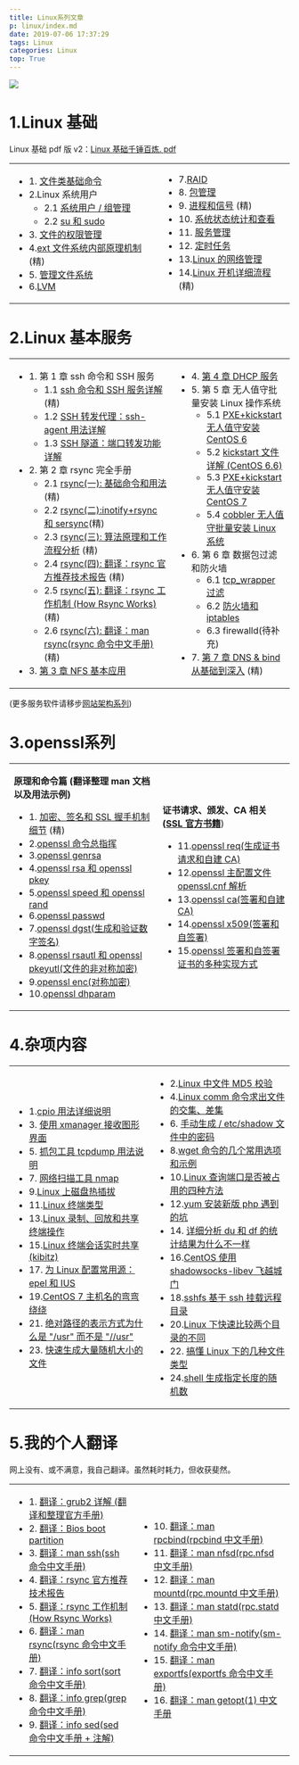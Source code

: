 ```yaml
---
title: Linux系列文章
p: linux/index.md
date: 2019-07-06 17:37:29
tags: Linux
categories: Linux
top: True
---
```



![](/img/linux/linux_1.png)


# 1.Linux 基础

Linux 基础 pdf 版 v2：[Linux 基础千锤百炼. pdf](https://download.csdn.net/download/a905815661/10956023)

<table>
    <tbody>
        <tr>
            <td>
                <ul>
                    <li>1. <a href="http://www.cnblogs.com/f-ck-need-u/p/6995195.html" target="_blank">文件类基础命令</a></li>
                    <li>2.Linux 系统用户<ul>
                            <li>2.1 <a href="http://www.cnblogs.com/f-ck-need-u/p/7011460.html" target="_blank">系统用户
                                    / 组管理</a></li>
                            <li>2.2 <a href="http://www.cnblogs.com/f-ck-need-u/p/7011669.html" target="_blank">su
                                    和 sudo</a></li>
                        </ul>
                    </li>
                    <li>3. <a href="http://www.cnblogs.com/f-ck-need-u/p/7011971.html" target="_blank">文件的权限管理</a></li>
                    <li>4.<a href="http://www.cnblogs.com/f-ck-need-u/p/7016077.html" target="_blank">ext
                            文件系统内部原理机制</a> (精)</li>
                    <li>5. <a href="http://www.cnblogs.com/f-ck-need-u/p/7048971.html" target="_blank">管理文件系统</a></li>
                    <li>6.<a href="http://www.cnblogs.com/f-ck-need-u/p/7049233.html" target="_blank">LVM</a></li>
                </ul>
            </td>
            <td>
                <ul>
                    <li>7.<a href="http://www.cnblogs.com/f-ck-need-u/p/7049501.html" target="_blank">RAID</a></li>
                    <li>8. <a href="http://www.cnblogs.com/f-ck-need-u/p/7049750.html" target="_blank">包管理</a></li>
                    <li>9. <a href="http://www.cnblogs.com/f-ck-need-u/p/7058920.html" target="_blank">进程和信号</a>
                        (精)</li>
                    <li>10. <a href="http://www.cnblogs.com/f-ck-need-u/p/7059074.html" target="_blank">系统状态统计和查看</a></li>
                    <li>11. <a href="http://www.cnblogs.com/f-ck-need-u/p/7059321.html" target="_blank">服务管理</a></li>
                    <li>12. <a href="http://www.cnblogs.com/f-ck-need-u/p/7059418.html" target="_blank">定时任务</a></li>
                    <li>13.<a href="http://www.cnblogs.com/f-ck-need-u/p/7074594.html" target="_blank">Linux
                            的网络管理</a></li>
                    <li>14.<a href="http://www.cnblogs.com/f-ck-need-u/p/7100336.html" target="_blank">Linux
                            开机详细流程</a> (精)</li>
                </ul>
            </td>
        </tr>
    </tbody>
</table>



<a name="blogservice"></a>
# 2.Linux 基本服务


<table>
    <tbody>
        <tr>
            <td>
                <ul>
                    <li>1. 第 1 章 ssh 命令和 SSH 服务<ul>
                            <li>1.1 <a href="https://www.cnblogs.com/f-ck-need-u/p/7129122.html" target="_blank">ssh
                                    命令和 SSH 服务详解</a> (精)</li>
                            <li>1.2 <a href="https://www.cnblogs.com/f-ck-need-u/p/10484531.html" target="_blank">SSH
                                    转发代理：ssh-agent 用法详解</a></li>
                            <li>1.3 <a href="https://www.cnblogs.com/f-ck-need-u/p/10482832.html" target="_blank">SSH
                                    隧道：端口转发功能详解</a></li>
                        </ul>
                    </li>
                    <li>2. 第 2 章 rsync 完全手册<ul>
                            <li>2.1 <a href="http://www.cnblogs.com/f-ck-need-u/p/7220009.html" target="_blank">rsync(一):
                                    基础命令和用法</a> (精)</li>
                            <li>2.2 <a href="http://www.cnblogs.com/f-ck-need-u/p/7220193.html" target="_blank">rsync(二):inotify+rsync
                                    和 sersync</a>(精)</li>
                            <li>2.3 <a href="http://www.cnblogs.com/f-ck-need-u/p/7226781.html" target="_blank">rsync(三):
                                    算法原理和工作流程分析</a> (精)</li>
                            <li>2.4 <a href="http://www.cnblogs.com/f-ck-need-u/p/7220753.html" target="_blank">rsync(四):
                                    翻译：rsync 官方推荐技术报告</a> (精)</li>
                            <li>2.5 <a href="http://www.cnblogs.com/f-ck-need-u/p/7221535.html" target="_blank">rsync(五):
                                    翻译：rsync 工作机制 (How Rsync Works)</a>(精)</li>
                            <li>2.6 <a href="http://www.cnblogs.com/f-ck-need-u/p/7221713.html" target="_blank">rsync(六):
                                    翻译：man rsync(rsync 命令中文手册)</a>(精)</li>
                        </ul>
                    </li>
                    <li>3. <a href="http://www.cnblogs.com/f-ck-need-u/p/7305755.html" target="_blank">第 3 章
                            NFS 基本应用</a>
                    </li>
                </ul>
            </td>
            <td>
                <ul>
                    <li>4. <a href="http://www.cnblogs.com/f-ck-need-u/p/7324199.html" target="_blank">第 4 章
                            DHCP 服务</a></li>
                    <li>5. 第 5 章 无人值守批量安装 Linux 操作系统<ul>
                            <li>5.1 <a href="http://www.cnblogs.com/f-ck-need-u/p/6442024.html" target="_blank">PXE+kickstart
                                    无人值守安装 CentOS 6</a></li>
                            <li>5.2 <a href="http://www.cnblogs.com/f-ck-need-u/p/7342022.html" target="_blank">kickstart
                                    文件详解 (CentOS 6.6)</a></li>
                            <li>5.3 <a href="http://www.cnblogs.com/f-ck-need-u/p/7342919.html" target="_blank">PXE+kickstart
                                    无人值守安装 CentOS 7</a></li>
                            <li>5.4 <a href="http://www.cnblogs.com/f-ck-need-u/p/7347883.html" target="_blank">cobbler
                                    无人值守批量安装 Linux 系统</a></li>
                        </ul>
                    </li>
                    <li>6. 第 6 章 数据包过滤和防火墙<ul>
                            <li>6.1 <a href="http://www.cnblogs.com/f-ck-need-u/p/7347987.html" target="_blank">tcp_wrapper
                                    过滤</a></li>
                            <li>6.2 <a href="http://www.cnblogs.com/f-ck-need-u/p/7397146.html" target="_blank">防火墙和
                                    iptables</a></li>
                            <li>6.3 firewalld(待补充)</li>
                        </ul>
                    </li>
                    <li>7. <a href="http://www.cnblogs.com/f-ck-need-u/p/7367503.html" target="_blank">第 7 章
                            DNS &amp; bind 从基础到深入</a> (精)</li>
                </ul>
            </td>
        </tr>
    </tbody>
</table>

(更多服务软件请移步[网站架构系列](http://www.cnblogs.com/f-ck-need-u/p/7576137.html "网站架构"))

<a name="blogopenssl"></a>
# 3.openssl系列

<table>
    <tbody>
        <tr>
            <td>
                <p><strong>原理和命令篇 (翻译整理 man 文档以及用法示例)</strong></p>
                <ul>
                    <li>1. <a href="http://www.cnblogs.com/f-ck-need-u/p/6089523.html" target="_blank">加密、签名和
                            SSL 握手机制细节</a> (精)</li>
                    <li>2.<a href="http://www.cnblogs.com/f-ck-need-u/p/6089703.html" target="_blank">openssl
                            命令总指挥</a></li>
                    <li>3.<a href="http://www.cnblogs.com/f-ck-need-u/p/6089730.html" target="_blank">openssl
                            genrsa</a></li>
                    <li>4.<a href="http://www.cnblogs.com/f-ck-need-u/p/6089790.html" target="_blank">openssl
                            rsa 和 openssl pkey</a></li>
                    <li>5.<a href="http://www.cnblogs.com/f-ck-need-u/p/6089821.html" target="_blank">openssl
                            speed 和 openssl rand</a></li>
                    <li>6.<a href="http://www.cnblogs.com/f-ck-need-u/p/6089869.html" target="_blank">openssl
                            passwd</a></li>
                    <li>7.<a href="http://www.cnblogs.com/f-ck-need-u/p/6090376.html" target="_blank">openssl
                            dgst(生成和验证数字签名)</a></li>
                    <li>8.<a href="http://www.cnblogs.com/f-ck-need-u/p/6090393.html" target="_blank">openssl
                            rsautl 和 openssl pkeyutl(文件的非对称加密)</a></li>
                    <li>9.<a href="http://www.cnblogs.com/f-ck-need-u/p/7111488.html" target="_blank">openssl
                            enc(对称加密)</a></li>
                    <li>10.<a href="http://www.cnblogs.com/f-ck-need-u/p/7103791.html" target="_blank">openssl
                            dhparam</a></li>
                </ul>
            </td>
            <td>
                <p><strong>证书请求、颁发、CA 相关 (<a href="https://files.cnblogs.com/files/f-ck-need-u/openssl-cookbook.pdf"
                            target="_blank">SSL 官方书籍</a></strong>)</p>
                <ul>
                    <li>11.<a href="http://www.cnblogs.com/f-ck-need-u/p/7113610.html" target="_blank">openssl
                            req(生成证书请求和自建 CA)</a></li>
                    <li>12.<a href="http://www.cnblogs.com/f-ck-need-u/p/6091027.html" target="_blank">openssl
                            主配置文件 openssl.cnf 解析</a></li>
                    <li>13.<a href="http://www.cnblogs.com/f-ck-need-u/p/7115871.html" target="_blank">openssl
                            ca(签署和自建 CA)</a></li>
                    <li>14.<a href="http://www.cnblogs.com/f-ck-need-u/p/6090885.html" target="_blank">openssl
                            x509(签署和自签署)</a></li>
                    <li>15.<a href="http://www.cnblogs.com/f-ck-need-u/p/6091105.html" target="_blank">openssl
                            签署和自签署证书的多种实现方式</a></li>
                </ul>
            </td>
        </tr>
    </tbody>
</table>

# 4.杂项内容

<table>
    <tbody>
        <tr>
            <td>
                <ul>
                    <li>1.<a href="https://www.cnblogs.com/f-ck-need-u/p/7008380.html" target="_blank">cpio
                            用法详细说明</a></li>
                    <li>3. <a href="https://www.cnblogs.com/f-ck-need-u/p/6413986.html" target="_blank">使用
                            xmanager 接收图形界面</a></li>
                    <li>5. <a href="https://www.cnblogs.com/f-ck-need-u/p/7064286.html" target="_blank">抓包工具
                            tcpdump 用法说明</a></li>
                    <li>7. <a href="https://www.cnblogs.com/f-ck-need-u/p/7064323.html" target="_blank">网络扫描工具
                            nmap</a></li>
                    <li>9.<a href="https://www.cnblogs.com/f-ck-need-u/p/7067006.html" target="_blank">Linux
                            上磁盘热插拔</a></li>
                    <li>11.<a href="https://www.cnblogs.com/f-ck-need-u/p/7099578.html" target="_blank">Linux
                            终端类型</a></li>
                    <li>13.<a href="https://www.cnblogs.com/f-ck-need-u/p/7429520.html" target="_blank">Linux
                            录制、回放和共享终端操作</a></li>
                    <li>15.<a href="https://www.cnblogs.com/f-ck-need-u/p/9583753.html" target="_blank">Linux
                            终端会话实时共享 (kibitz)</a></li>
                    <li>17. <a href="http://www.cnblogs.com/f-ck-need-u/p/8494992.html" target="_blank">为 Linux
                            配置常用源：epel 和 IUS</a></li>
                    <li>19.<a href="http://www.cnblogs.com/f-ck-need-u/p/8611558.html" target="_blank">CentOS 7
                            主机名的弯弯绕绕</a></li>
                    <li>21. <a href="http://www.cnblogs.com/f-ck-need-u/p/8820633.html" target="_blank">绝对路径的表示方式为什么是
                            "/usr" 而不是 "//usr"</a></li>
                    <li>23. <a href="https://www.cnblogs.com/f-ck-need-u/p/10504962.html" target="_blank">快速生成大量随机大小的文件</a></li>
                </ul>
            </td>
            <td>
                <ul>
                    <li>2.<a href="https://www.cnblogs.com/f-ck-need-u/p/7430264.html" target="_blank">Linux
                            中文件 MD5 校验</a></li>
                    <li>4.<a href="https://www.cnblogs.com/f-ck-need-u/p/7454694.html" target="_blank">Linux
                            comm 命令求出文件的交集、差集</a></li>
                    <li>6. <a href="https://www.cnblogs.com/f-ck-need-u/p/7545187.html" target="_blank">手动生成 /
                            etc/shadow 文件中的密码</a></li>
                    <li>8.<a href="https://www.cnblogs.com/f-ck-need-u/p/8452082.html" target="_blank">wget
                            命令的几个常用选项和示例</a></li>
                    <li>10.<a href="https://www.cnblogs.com/f-ck-need-u/p/8502563.html" target="_blank">Linux
                            查询端口是否被占用的四种方法</a></li>
                    <li>12.<a href="https://www.cnblogs.com/f-ck-need-u/p/8538664.html" target="_blank">yum
                            安装新版 php 遇到的坑</a></li>
                    <li>14. <a href="https://www.cnblogs.com/f-ck-need-u/p/8659301.html" target="_blank">详细分析
                            du 和 df 的统计结果为什么不一样</a></li>
                    <li>16.<a href="https://files.cnblogs.com/files/f-ck-need-u/CentOS%E4%BD%BF%E7%94%A8shadowsocks-libev%E9%A3%9E%E8%B6%8A%E5%9F%8E%E9%97%A8.zip"
                            target="_blank">CentOS 使用 shadowsocks-libev 飞越城门</a></li>
                    <li>18.<a href="https://www.cnblogs.com/f-ck-need-u/p/9104950.html" target="_blank">sshfs
                            基于 ssh 挂载远程目录</a></li>
                    <li>20.<a href="http://www.cnblogs.com/f-ck-need-u/p/9071033.html" target="_blank">Linux
                            下快速比较两个目录的不同</a></li>
                    <li>22. <a href="https://www.cnblogs.com/f-ck-need-u/p/10430642.html" target="_blank">搞懂
                            Linux 下的几种文件类型</a></li>
                    <li>24.<a href="https://www.cnblogs.com/f-ck-need-u/p/11062591.html" target="_blank">shell
                            生成指定长度的随机数</a></li>
                </ul>
            </td>
        </tr>
    </tbody>
</table>

<a name="mytranslations"></a>
# 5.我的个人翻译

网上没有、或不满意，我自己翻译。虽然耗时耗力，但收获斐然。

<table>
    <tbody>
        <tr>
            <td>
                <ul>
                    <li>1. <a href="https://www.cnblogs.com/f-ck-need-u/p/7094693.html" target="_blank">翻译：grub2 详解
                            (翻译和整理官方手册)</a></li>
                    <li>2. <a href="https://www.cnblogs.com/f-ck-need-u/p/7084627.html" target="_blank">翻译：Bios boot
                            partition</a></li>
                    <li>3. <a href="https://www.cnblogs.com/f-ck-need-u/p/7120669.html" target="_blank">翻译：man ssh(ssh
                            命令中文手册)</a></li>
                    <li>4. <a href="https://www.cnblogs.com/f-ck-need-u/p/7220753.html" target="_blank">翻译：rsync
                            官方推荐技术报告</a></li>
                    <li>5. <a href="https://www.cnblogs.com/f-ck-need-u/p/7221535.html" target="_blank">翻译：rsync 工作机制
                            (How Rsync Works)</a></li>
                    <li>6. <a href="https://www.cnblogs.com/f-ck-need-u/p/7221713.html" target="_blank">翻译：man
                            rsync(rsync 命令中文手册)</a></li>
                    <li>7. <a href="https://www.cnblogs.com/f-ck-need-u/p/7439878.html" target="_blank">翻译：info
                            sort(sort 命令中文手册)</a></li>
                    <li>8. <a href="https://www.cnblogs.com/f-ck-need-u/p/7462706.html" target="_blank">翻译：info
                            grep(grep 命令中文手册)</a></li>
                    <li>9. <a href="https://www.cnblogs.com/f-ck-need-u/p/7478188.html" target="_blank">翻译：info sed(sed
                            命令中文手册 + 注解)</a></li>
                </ul>
            </td>
            <td>
                <ul>
                    <li>10. <a href="https://www.cnblogs.com/f-ck-need-u/p/7302577.html" target="_blank">翻译：man
                            rpcbind(rpcbind 中文手册)</a></li>
                    <li>11. <a href="https://www.cnblogs.com/f-ck-need-u/p/7302580.html" target="_blank">翻译：man
                            nfsd(rpc.nfsd 中文手册)</a></li>
                    <li>12. <a href="https://www.cnblogs.com/f-ck-need-u/p/7302585.html" target="_blank">翻译：man
                            mountd(rpc.mountd 中文手册)</a></li>
                    <li>13. <a href="https://www.cnblogs.com/f-ck-need-u/p/7302593.html" target="_blank">翻译：man
                            statd(rpc.statd 中文手册)</a></li>
                    <li>14. <a href="https://www.cnblogs.com/f-ck-need-u/p/7302598.html" target="_blank">翻译：man
                            sm-notify(sm-notify 命令中文手册)</a></li>
                    <li>15. <a href="https://www.cnblogs.com/f-ck-need-u/p/7302589.html" target="_blank">翻译：man
                            exportfs(exportfs 命令中文手册)</a></li>
                    <li>16. <a href="https://www.cnblogs.com/f-ck-need-u/p/9757959.html" target="_blank">翻译：man
                            getopt(1) 中文手册</a></li>
                </ul>
            </td>
        </tr>
    </tbody>
</table>








